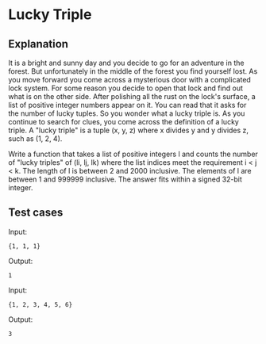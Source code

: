 # Lucky Triple

## Explanation

It is a bright and sunny day and you decide to go for an adventure in the forest. But unfortunately in the middle of the forest you find yourself lost. As you move forward you come across a mysterious door with a complicated lock system. For some reason you decide to open that lock and find out what is on the other side. After polishing all the rust on the lock's surface, a list of positive integer numbers appear on it. You can read that it asks for the number of lucky tuples. So you wonder what a lucky triple is. As you continue to search for clues, you come across the definition of a lucky triple. A "lucky triple" is a tuple (x, y, z) where x divides y and y divides z, such as (1, 2, 4).

Write a function that takes a list of positive integers l and counts the number of "lucky triples" of (li, lj, lk) where the list indices meet the requirement i < j < k.  The length of l is between 2 and 2000 inclusive.  The elements of l are between 1 and 999999 inclusive.  The answer fits within a signed 32-bit integer.

## Test cases

Input:

	{1, 1, 1}
Output:

    1

Input:

	{1, 2, 3, 4, 5, 6}
Output:

    3